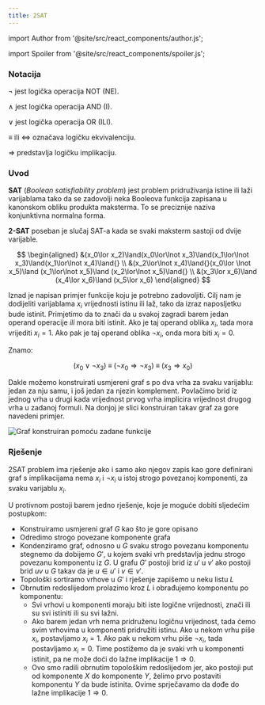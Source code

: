 ```yaml
---
title: 2SAT
---
```


import Author from '@site/src/react_components/author.js';

import Spoiler from '@site/src/react_components/spoiler.js';

<Author authorName='Martin Josip Kocijan' githubUsername='kocijan'/>

### Notacija

$\lnot$ jest logička operacija NOT (NE).

$\land$ jest logička operacija AND (I).

$\lor$ jest logička operacija OR (ILI).

$\equiv$ ili $\iff$ označava logičku ekvivalenciju.

$\Longrightarrow$ predstavlja logičku implikaciju.

### Uvod

**SAT** (*Boolean satisfiability problem*) jest problem pridruživanja istine ili laži varijablama tako da se zadovolji neka Booleova funkcija zapisana u kanonskom obliku produkta maksterma. To se preciznije naziva konjunktivna normalna forma.

**2-SAT** poseban je slučaj SAT-a kada se svaki maksterm sastoji od dvije varijable.

$$
\begin{aligned}
&(x_0\lor x_2)\land(x_0\lor\lnot x_3)\land(x_1\lor\lnot x_3)\land(x_1\lor\lnot x_4)\land{} \\
&(x_2\lor\lnot x_4)\land{}(x_0\lor \lnot x_5)\land (x_1\lor\lnot x_5)\land (x_2\lor\lnot x_5)\land{} \\
&(x_3\lor x_6)\land (x_4\lor x_6)\land (x_5\lor x_6)
\end{aligned}
$$

Iznad je napisan primjer funkcije koju je potrebno zadovoljiti. Cilj nam je dodijeliti varijablama $x_i$ vrijednosti istinu ili laž, tako da izraz naposljetku bude istinit. Primjetimo da to znači da u svakoj zagradi barem jedan operand operacije $ili$ mora biti istinit. Ako je taj operand oblika $x_i$, tada mora vrijediti $x_i = 1$. Ako pak je taj operand oblika $\lnot x_i$, onda mora biti $x_i = 0$.

Znamo:

$$
(x_0\lor\lnot x_3) \;\equiv\; (\lnot x_0\Rightarrow\lnot x_3) \;\equiv\; (x_3\Rightarrow x_0)
$$

Dakle možemo konstruirati usmjereni graf s po dva vrha za svaku varijablu: jedan za nju samu, i još jedan za njezin komplement. Povlačimo brid iz jednog vrha u drugi kada vrijednost prvog vrha implicira vrijednost drugog vrha u zadanoj formuli. Na donjoj je slici konstruiran takav graf za gore navedeni primjer.

![Graf konstruiran pomoću zadane funkcije](/img/implicationGraph.png)

### Rješenje

2SAT problem ima rješenje ako i samo ako njegov zapis kao gore definirani graf s implikacijama nema $x_i$ i $\lnot x_i$ u istoj strogo povezanoj komponenti, za svaku varijablu $x_i$.

U protivnom postoji barem jedno rješenje, koje je moguće dobiti sljedećim postupkom:

- Konstruiramo usmjereni graf $G$ kao što je gore opisano
- Odredimo strogo povezane komponente grafa
- Kondenziramo graf, odnosno u $G$ svaku strogo povezanu komponentu stegnemo da dobijemo $G'$, u kojem svaki vrh predstavlja jednu strogo povezanu komponentu iz $G$. U grafu $G'$ postoji brid iz $u'$ u $v'$ ako postoji brid $uv$ u $G$ takav da je $u \in u'$ i $v \in v'$.
- Topološki sortiramo vrhove u $G'$ i rješenje zapišemo u neku listu $L$
- Obrnutim redoslijedom prolazimo kroz $L$ i obrađujemo komponentu po komponentu:
    - Svi vrhovi u komponenti moraju biti iste logične vrijednosti, znači ili su svi istiniti ili su svi lažni.
    - Ako barem jedan vrh nema pridruženu logičnu vrijednost, tada ćemo svim vrhovima u komponenti pridružiti istinu. Ako u nekom vrhu piše $x_i$, postavljamo $x_i = 1$. Ako pak u nekom vrhu piše $\lnot x_i$, tada postavljamo $x_i = 0$. Time postižemo da je svaki vrh u komponenti istinit, pa ne može doći do lažne implikacije $1 \Rightarrow 0$.
    - Ovo smo radili obrnutim topološkim redoslijedom jer, ako postoji put od komponente $X$ do komponente $Y$, želimo prvo postaviti komponentu $Y$ da bude istinita. Ovime sprječavamo da dođe do lažne implikacije $1 \Rightarrow 0$.